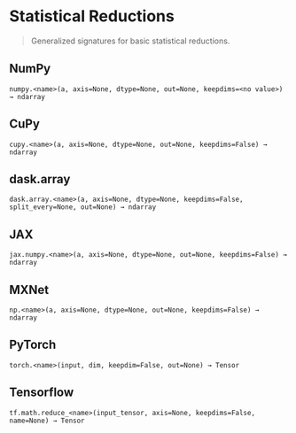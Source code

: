 # Statistical Reductions

> Generalized signatures for basic statistical reductions.

## NumPy

```
numpy.<name>(a, axis=None, dtype=None, out=None, keepdims=<no value>) → ndarray
```

## CuPy

```
cupy.<name>(a, axis=None, dtype=None, out=None, keepdims=False) → ndarray
```

## dask.array

```
dask.array.<name>(a, axis=None, dtype=None, keepdims=False, split_every=None, out=None) → ndarray
```

## JAX

```
jax.numpy.<name>(a, axis=None, dtype=None, out=None, keepdims=False) → ndarray
```

## MXNet

```
np.<name>(a, axis=None, dtype=None, out=None, keepdims=False) → ndarray
```

## PyTorch

```
torch.<name>(input, dim, keepdim=False, out=None) → Tensor
```

## Tensorflow

```
tf.math.reduce_<name>(input_tensor, axis=None, keepdims=False, name=None) → Tensor
```
